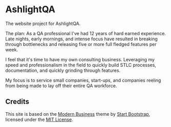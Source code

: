# AshlightQA
 The website project for AshlightQA.

 The plan:
 As a QA professional I've had 12 years of hard earned experience. Late nights, early mornings, and intense focus have resulted in breaking through bottlenecks and releasing five or more full fledged features per week.

 I feel that it's time to have my own consulting business. Leveraging my speed and professionalism in the field to quickly build STLC processes, documentation, and quickly grinding through features. 

 My focus is to service small companies, start-ups, and companies reeling from being made to lay off their entire QA workforce.

## Credits

This site is based on the [Modern Business](https://github.com/startbootstrap/startbootstrap-modern-business) theme by [Start Bootstrap](https://startbootstrap.com/), licensed under the [MIT License](https://github.com/startbootstrap/startbootstrap-modern-business/blob/main/LICENSE).
